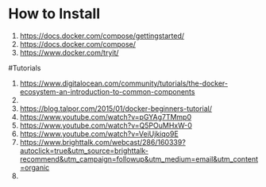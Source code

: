 # How to Install

1. https://docs.docker.com/compose/gettingstarted/
2. https://docs.docker.com/compose/
3. https://www.docker.com/tryit/

#Tutorials

1. https://www.digitalocean.com/community/tutorials/the-docker-ecosystem-an-introduction-to-common-components
2. 
2. https://blog.talpor.com/2015/01/docker-beginners-tutorial/
2. https://www.youtube.com/watch?v=pGYAg7TMmp0
3. https://www.youtube.com/watch?v=Q5POuMHxW-0
4. https://www.youtube.com/watch?v=VeiUjkiqo9E
5. https://www.brighttalk.com/webcast/286/160339?autoclick=true&utm_source=brighttalk-recommend&utm_campaign=followup&utm_medium=email&utm_content=organic
6. 
